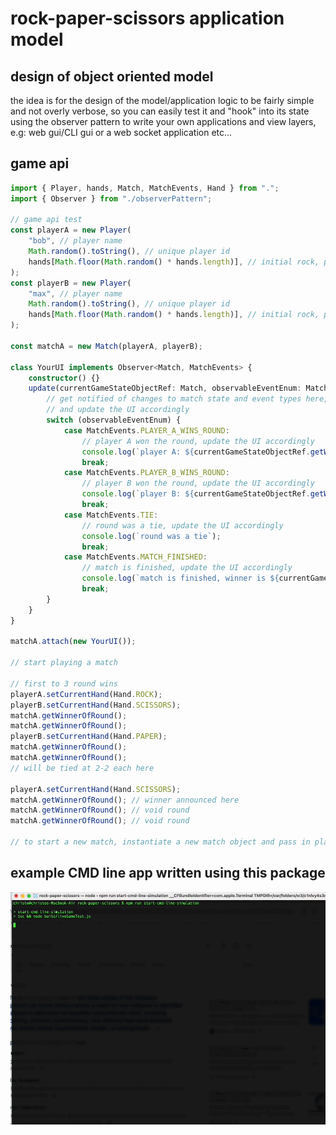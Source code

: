 # rock-paper-scissors application model

## design of object oriented model

the idea is for the design of the model/application logic to be fairly simple and not overly verbose, so you can easily test it and "hook" into its state using the observer pattern to write your own applications and view layers, e.g: web gui/CLI gui or a web socket application etc...

## game api

```typescript
import { Player, hands, Match, MatchEvents, Hand } from ".";
import { Observer } from "./observerPattern";

// game api test
const playerA = new Player(
    "bob", // player name
    Math.random().toString(), // unique player id
    hands[Math.floor(Math.random() * hands.length)], // initial rock, paper, scissors hand
);
const playerB = new Player(
    "max", // player name
    Math.random().toString(), // unique player id
    hands[Math.floor(Math.random() * hands.length)], // initial rock, paper, scissors hand
);

const matchA = new Match(playerA, playerB);

class YourUI implements Observer<Match, MatchEvents> {
    constructor() {}
    update(currentGameStateObjectRef: Match, observableEventEnum: MatchEvents) {
        // get notified of changes to match state and event types here,
        // and update the UI accordingly
        switch (observableEventEnum) {
            case MatchEvents.PLAYER_A_WINS_ROUND:
                // player A won the round, update the UI accordingly
                console.log(`player A: ${currentGameStateObjectRef.getWinnerOfRound()} wins the round`);
                break;
            case MatchEvents.PLAYER_B_WINS_ROUND:
                // player B won the round, update the UI accordingly
                console.log(`player B: ${currentGameStateObjectRef.getWinnerOfRound()} wins the round`);
                break;
            case MatchEvents.TIE:
                // round was a tie, update the UI accordingly
                console.log(`round was a tie`);
                break;
            case MatchEvents.MATCH_FINISHED:
                // match is finished, update the UI accordingly
                console.log(`match is finished, winner is ${currentGameStateObjectRef.winningPlayer?.name}`);
                break;
        }
    }
}

matchA.attach(new YourUI());

// start playing a match

// first to 3 round wins
playerA.setCurrentHand(Hand.ROCK);
playerB.setCurrentHand(Hand.SCISSORS);
matchA.getWinnerOfRound();
matchA.getWinnerOfRound();
playerB.setCurrentHand(Hand.PAPER);
matchA.getWinnerOfRound();
matchA.getWinnerOfRound();
// will be tied at 2-2 each here

playerA.setCurrentHand(Hand.SCISSORS);
matchA.getWinnerOfRound(); // winner announced here
matchA.getWinnerOfRound(); // void round
matchA.getWinnerOfRound(); // void round

// to start a new match, instantiate a new match object and pass in player objects again, repeat the process
```

## example CMD line app written using this package
<img src="./cmd-line-simulation.gif">


